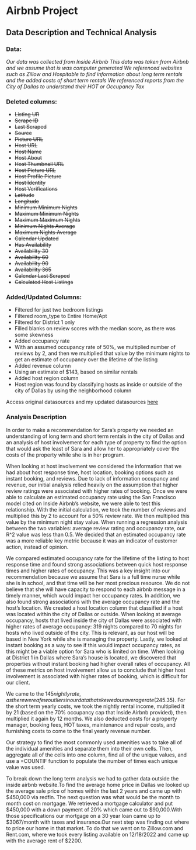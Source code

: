 # Airbnb Project
## Data Description and Technical Analysis

### Data:
 _Our data was collected from Inside Airbnb_
_This data was taken from Airbnb and we assume that is was computer generated_
_We referenced websites such as Zillow and Hospitable to find information about long term rentals and the added costs of short term rentals_
_We referenced reports from the City of Dallas to understand their HOT or Occupancy Tax_

### Deleted columns:
* ~~Listing UR~~
* ~~Scrape ID~~
* ~~Last Scraped~~
* ~~Source~~
* ~~Picture URL~~
* ~~Host URL~~
* ~~Host Name~~
* ~~Host About~~
* ~~Host Thumbnail URL~~
* ~~Host Picture URL~~
* ~~Host Profile Picture~~
* ~~Host Identity~~
* ~~Host Verifications~~
* ~~Latitude~~
* ~~Longitude~~
* ~~Minimum Minimum Nights~~
* ~~Maximum Minimum Nights~~
* ~~Maximum Maximum Nights~~
* ~~Minimum Nights Average~~
* ~~Maximum Nights Average~~
* ~~Calendar Updated~~
* ~~Has Availability~~
* ~~Availability 30~~
* ~~Availability 60~~
* ~~Availability 90~~
* ~~Availability 365~~
* ~~Calendar Last Scraped~~
* ~~Calculated Host Listings~~

### Added/Updated Columns:
* Filtered for just two bedroom listings
* Filtered room_type to Entire Home/Apt
* Filtered for District 1 only
* Filled blanks on review scores with the median score, as there was some skewness
* Added occupancy rate
* With an assumed occupancy rate of 50%, we multiplied number of reviews by 2, and then we multiplied that value by the minimum nights to get an estimate of occupancy over the lifetime of the listing
* Added revenue column
* Using an estimate of $143, based on similar rentals
* Added host region column
* Host region was found by classifying hosts as inside or outside of the city of Dallas by using the neighborhood column

Access original datasources and my updated datasources [here](https://drive.google.com/drive/folders/1eI0hxKTkzH3s82YG6-dMvt-D15b98He1?usp=sharing "Dallas Airbnb Data")

### Analysis Description
       
   In order to make a recommendation for Sara’s property we needed an understanding of long term and short term rentals in the city of Dallas and an analysis of host involvement for each type of property to find the option that would ask the least of Sara and allow her to appropriately cover the costs of the property while she is in her program.
    
   When looking at host involvement we considered the information that we had about host response time, host location, booking options such as instant booking, and reviews. Due to lack of information occupancy and revenue, our initial analysis relied heavily on the assumption that higher review ratings were associated with higher rates of booking. Once we were able to calculate an estimated occupancy rate using the San Francisco model cited on Inside Airbnb’s website, we were able to test this relationship. With the initial calculation, we took the number of reviews and multiplied this by 2 to account for a 50% review rate. We then multiplied this value by the minimum night stay value. When running a regression analysis between the two variables: average review rating and occupancy rate, our R^2 value was less than 0.5. We decided that an estimated occupancy rate was a more reliable key metric because it was an indicator of customer action, instead of opinion. 
    
   We compared estimated occupancy rate for the lifetime of the listing to host response time and found strong associations between quick host response times and higher rates of occupancy. This was a key insight into our recommendation because we assume that Sara is a full time nurse while she is in school, and that time will be her most precious resource. We do not believe that she will have capacity to respond to each airbnb message in a timely manner, which would impact her occupancy rates. In addition, we also found strong associations with the average occupancy rate and the host’s location. We created a host location column that classified if a host was located within the city of Dallas or outside. When looking at average occupancy, hosts that lived inside the city of Dallas were associated with higher rates of average occupancy: 319 nights compared to 70 nights for hosts who lived outside of the city. This is relevant, as our host will be based in New York while she is managing the property. Lastly, we looked at instant booking as a way to see if this would impact occupancy rates, as this might be a viable option for Sara who is limited on time. When looking at District 1 in Dallas where Sara’s house is located, we discovered that properties without instant booking had higher overall rates of occupancy. All of these metrics on host involvement allow us to conclude that higher host involvement is associated with higher rates of booking, which is difficult for our client.
    
   We came to the $145 nightly rate, as there were a few outliers in our data that skewed our average rate ($245.35). For the short term yearly costs, we took the nightly rental income, multiplied it by 21 (based on the 70% occupancy cap that Inside Airbnb provided), then multiplied it again by 12 months. We also deducted costs for a property manager, booking fees, HOT taxes, maintenance and repair costs, and furnishing costs to come to the final yearly revenue number. 
    
   Our strategy to find the most commonly used amenities was to take all of the individual amenities and separate them into their own cells. Then, aggregate all of the cells into one column, find all of the unique values, and use a =COUNTIF function to populate the number of times each unique value was used.
    
   To break down the long term analysis we had to gather data outside the inside airbnb website.To find the average home price in Dallas we looked up the average sale price of homes within the last 2 years and came up with $450,000 via redfin. The next question was what would be the month to month cost on mortgage. We retrieved a mortgage calculator and put $450,000 with a down payment of 20% which came out to $90,000.With those specifications our mortgage on a 30 year loan came up to $3067/month with taxes and insurance.Our next step was finding out where to price our home in that market. To do that we went on to Zillow.com and Rent.com, where we took every listing available on 12/18/2022 and came up with the average rent of $2200.
